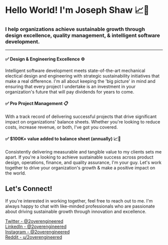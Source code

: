 # Hello World! I'm Joseph Shaw 📈🚀  


### I help organizations achieve sustainable growth through design excellence, quality management, & intelligent software development.

---  

#### ✅ Design & Engineering Excellence ⚙️
Intelligent software development meets state-of-the-art mechanical electical design and engineering with strategic sustainability initiatives that make a real difference. I'm all about keeping the 'big picture' in mind and ensuring that every project I undertake is an investment in your organization's future that will pay dividends for years to come.

#### ✅ Pro Project Management 📋 
With a track record of delivering successful projects that drive significant impact on organizations' balance sheets. Whether you're looking to reduce costs, increase revenue, or both, I've got you covered.

#### ✅ $100K+ value added to balance sheet (annually) 📈🚀
Consistently delivering measurable and tangible value to my clients sets me apart. If you're a looking to achieve sustainable success across product design, operations, finance, and quality assurance, I'm your guy. Let's work together to drive your organization's growth & make a positive impact on the world.

## Let's Connect!
If you're interested in working together, feel free to reach out to me. I'm always happy to chat with like-minded professionals who are passionate about driving sustainable growth through innovation and excellence.

[Twitter - @2overengineered](https://twitter.com/2overengineered)  
[LinkedIn - @2overengineered](https://www.linkedin.com/in/2overengineered/)  
[Instagram - @2overengineered](https://www.instagram.com/2overengineered/)  
[Reddit - u/2overengineered](https://www.reddit.com/user/2overengineered)  


<!--

LIBERTY & PROSPERITY

-->
